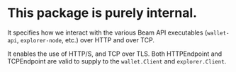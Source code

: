 # This package is purely internal.

It specifies how we interact with the various Beam API executables (`wallet-api`, `explorer-node`, etc.) over HTTP and over TCP.

It enables the use of HTTP/S, and TCP over TLS. Both HTTPEndpoint and TCPEndpoint are valid to supply to the `wallet.Client` and `explorer.Client`.

